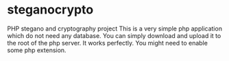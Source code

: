 # steganocrypto
PHP stegano and cryptography project
This is a very simple php application which do not need any database.
You can simply download and upload it to the root of the php server. It works perfectly. 
You might need to enable some php extension.
